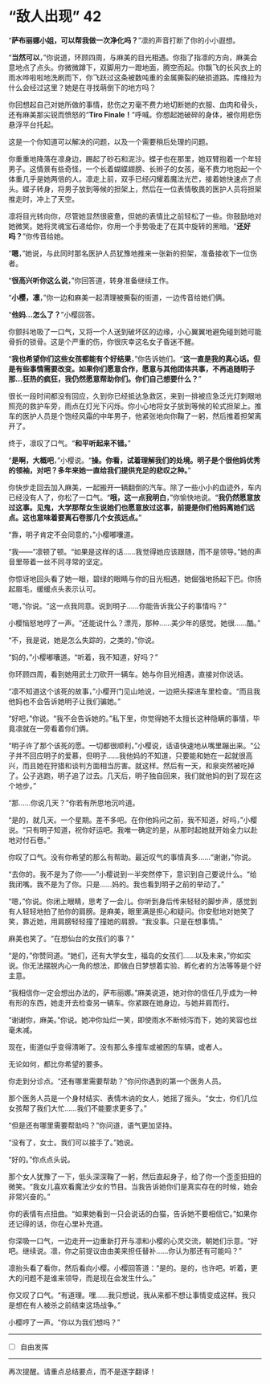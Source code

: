 # “敌人出现” 42

“**萨布丽娜小姐，可以帮我做一次净化吗？**”凛的声音打断了你的小小遐想。

“**当然可以**，”你说道，环顾四周，与麻美的目光相遇。你指了指凛的方向，麻美会意地点了点头。你微微蹲下，双脚用力一蹬地面，腾空而起。你飘飞的长风衣上的雨水哗啦啦地洗刷而下，你飞跃过这条被数吨重的金属撕裂的破损道路。库维拉为什么会经过这里？她是在寻找萌倒下的地方吗？

你回想起自己对她所做的事情，悲伤之刃毫不费力地切断她的衣服、血肉和骨头，还有麻美那尖锐而愤怒的“**Tiro Finale！**”呼喊。你想起她破碎的身体，被你用悲伤悬浮平台托起。

这是一个你知道可以解决的问题，以及一个需要稍后处理的问题。

你重重地降落在凛身边，踢起了砂石和泥沙。蝶子也在那里，她双臂抱着一个年轻男子。这情景有些奇怪，一个长着蝴蝶翅膀、长辫子的女孩，毫不费力地抱起一个体重几乎是她两倍的人。凛走上前，双手已经闪耀着魔法光芒，接着她快速点了点头。蝶子转身，将男子放到等候的担架上，然后在一位表情敬畏的医护人员将担架推走时，冲上了天空。

凛将目光转向你，尽管她显然很疲惫，但她的表情比之前轻松了一些。你鼓励地对她微笑。她将灵魂宝石递给你，你用一个手势吸走了在其中旋转的黑暗。“**还好吗？**”你传音给她。

“**嗯**，”她说，与此同时那名医护人员犹豫地推来一张新的担架，准备接收下一位伤者。

“**很高兴听你这么说**，”你回答道，转身准备继续工作。

“**小樱，凛**，”你一边和麻美一起清理被撕裂的街道，一边传音给她们俩。

“**他妈...怎么了？**”小樱回答。

你颤抖地吸了一口气，又将一个人送到破坏区的边缘，小心翼翼地避免碰到她可能骨折的锁骨。这是个严重的伤，你很庆幸这名女子昏迷不醒。

“**我也希望你们这些女孩都能有个好结果**，”你告诉她们。“**这一直是我的真心话。但是有些事情需要改变。如果你们愿意合作，愿意与其他团体共事，不再追随明子那...狂热的疯狂，我仍然愿意帮助你们。你们自己想要什么？**”

很长一段时间都没有回应，久到你已经抵达急救区，来到一排被应急泛光灯刺眼地照亮的救护车旁，雨点在灯光下闪烁。你小心地将女子放到等候的轮式担架上。推车的医护人员是个饱经风霜的中年男子，他紧张地向你鞠了一躬，然后推着担架离开了。

终于，凛叹了口气。“**和平听起来不错。**”

“**是啊，大概吧**，”小樱说。“**操。你看，试着理解我们的处境。明子是个很他妈优秀的领袖，对吧？多年来她一直给我们提供充足的悲叹之种。**”

你快步走回去加入麻美，一起搬开一辆翻倒的汽车。除了一些小小的血迹外，车内已经没有人了，你松了一口气。“**哦，这一点我明白**，”你愉快地说。“**我仍然愿意放过这事。见鬼，大学那帮女生说她们也愿意放过这事，前提是你们他妈离她们远点。这也意味着要离石卷那几个女孩远点。**”

“靠，明子肯定不会同意的，”小樱嘟囔道。

“我——”凛顿了顿。“如果是这样的话……我觉得她应该跟随，而不是领导。”她的声音里带着一丝不同寻常的坚定。

你惊讶地回头看了她一眼，碧绿的眼睛与你的目光相遇，她倔强地扬起下巴。你扬起眉毛，缓缓点头表示认可。

“嗯，”你说。“这一点我同意。说到明子……你能告诉我公子的事情吗？”

小樱恼怒地哼了一声。“还能说什么？漂亮，那种……美少年的感觉。她很……酷。”

“不，我是说，她是怎么失踪的，之类的，”你说。

“妈的，”小樱嘟囔道。“听着，我不知道，好吗？”

你环顾四周，看到她用武士刀砍开一辆车。她与你目光相遇，直接对你说话。

“凛不知道这个该死的故事，”小樱开门见山地说，一边把头探进车里检查。“而且我他妈也不会告诉她明子让我们骗她。”

“好吧，”你说。“我不会告诉她的。”私下里，你觉得她不太擅长这种隐瞒的事情，毕竟凛就在一旁看着你们俩。

“明子许了那个该死的愿。一切都很顺利，”小樱说，话语快速地从嘴里蹦出来。“公子并不回应明子的爱慕，但明子……我他妈的不知道，只要能和她在一起就很高兴，而且她在狩猎和谈判方面相当厉害。就这样。然后有一天，和泉突然被吃掉了。公子逃跑，明子追了过去。几天后，明子独自回来，我们就他妈的到了现在这个地步。”

“那……你说几天？”你若有所思地沉吟道。

“是的，就几天。一个星期。差不多吧。在你他妈问之前，我不知道，好吗，”小樱说。“只有明子知道，祝你好运吧。我唯一确定的是，从那时起她就开始全力以赴地对付石卷。”

你叹了口气。没有你希望的那么有帮助。最近叹气的事情真多……“谢谢，”你说。

“去你的。我不是为了你——”小樱说到一半突然停下，意识到自己要说什么。“给我闭嘴。我不是为了你。只是……妈的。我也看到明子之前的举动了。”

“嗯，”你说。你闭上眼睛，思考了一会儿。你听到身后传来轻轻的脚步声，感觉到有人轻轻地拍了拍你的肩膀。是麻美，眼里满是担心和疑问。你安慰地对她笑了笑，靠近她，用肩膀轻轻撞了撞她的肩膀。“我没事。只是在想事情。”

麻美也笑了。“在想仙台的女孩们的事？”

“是的，”你赞同道。“她们，还有大学女生，福岛的女孩们……以及未来，”你如实说。你无法摆脱内心一角的想法，即做白日梦想着实验、孵化者的方法等等是个好主意。

“我相信你一定会想出办法的，萨布丽娜。”麻美说道，她对你的信任几乎成为一种有形的东西，她走开去检查另一辆车。你紧跟在她身边，与她并肩而行。

“谢谢你，麻美。”你说。她冲你灿烂一笑，即使雨水不断倾泻而下，她的笑容也丝毫未减。

现在，街道似乎变得清晰了。没有那么多撞车或被困的车辆，或者人。

无论如何，都比你希望的要多。

你走到分诊点。“还有哪里需要帮助？”你问你遇到的第一个医务人员。

那个医务人员是一个身材结实、表情木讷的女人，她摇了摇头。“女士，你们几位女孩帮了我们大忙……我们不能要求更多了。”

“但是还有哪里需要帮助吗？”你问道，语气更加坚持。

“没有了，女士。我们可以接手了。”她说。

“好的。”你点点头说。

那个女人犹豫了一下，低头深深鞠了一躬，然后直起身子，给了你一个歪歪扭扭的微笑。“我女儿喜欢看魔法少女的节目。当我告诉她你们是真实存在的时候，她会非常兴奋的。”

你的表情有点扭曲。“如果她看到一只会说话的白猫，告诉她不要相信它。”如果你还记得的话，你在心里补充道。

你深吸一口气，一边走开一边重新打开与凛和小樱的心灵交流，朝她们示意。“好吧。继续说。凛，你之前提议由由美来担任替补……你认为那还有可能吗？”

凛抬头看了看你，然后看向小樱。小樱回答道：“是的。是的，也许吧。听着，更大的问题不是谁来领导，而是现在会发生什么。”

你又叹了口气。“有道理。嘿……我只想说，我从来都不想让事情变成这样。我只是想在有人被杀之前结束这场战争。”

小樱哼了一声。“你以为我们想吗？”

---

- [ ] 自由发挥

---

再次提醒。请重点总结要点，而不是逐字翻译！
